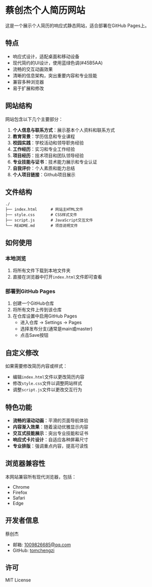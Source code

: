 # 蔡创杰个人简历网站

这是一个展示个人简历的响应式静态网站，适合部署在GitHub Pages上。

## 特点

- 响应式设计，适配桌面和移动设备
- 现代简约的UI设计，使用蓝绿色调(#45B5AA)
- 流畅的交互动画效果
- 清晰的信息架构，突出重要内容和专业技能
- 兼容多种浏览器
- 易于扩展和修改

## 网站结构

网站包含以下几个主要部分：

1. **个人信息与联系方式**：展示基本个人资料和联系方式
2. **教育背景**：学历信息和专业课程
3. **校园实践**：学校活动和领导职务经验
4. **工作经历**：实习和专业工作经验
5. **项目经历**：技术项目和团队领导经验
6. **专业技能与证书**：技术能力展示和专业认证
7. **自我评价**：个人素质和能力总结
8. **个人项目链接**：Github项目展示

## 文件结构

```
./
├── index.html      # 网站主HTML文件
├── style.css       # CSS样式文件
├── script.js       # JavaScript交互文件
└── README.md       # 项目说明文件
```

## 如何使用

### 本地浏览
1. 将所有文件下载到本地文件夹
2. 直接在浏览器中打开`index.html`文件即可查看

### 部署到GitHub Pages
1. 创建一个GitHub仓库
2. 将所有文件上传到该仓库
3. 在仓库设置中启用GitHub Pages
   - 进入仓库 -> Settings -> Pages
   - 选择发布分支(通常是main或master)
   - 点击Save按钮

## 自定义修改

如果需要修改简历内容或样式：

- 编辑`index.html`文件以更改简历内容
- 修改`style.css`文件以调整网站样式
- 调整`script.js`文件以更改交互行为

## 特色功能

- **流畅的滚动动画**：平滑的页面导航体验
- **内容渐入效果**：随着滚动优雅显示内容
- **交互式技能展示**：突出专业技能和证书
- **响应式卡片设计**：自适应各种屏幕尺寸
- **专业排版**：强调重点内容，提高可读性

## 浏览器兼容性

本网站兼容所有现代浏览器，包括：
- Chrome
- Firefox
- Safari
- Edge

## 开发者信息

蔡创杰
- 邮箱: 1009826685@qq.com
- GitHub: [tomchengzi](https://github.com/tomchengzi)

## 许可

MIT License 